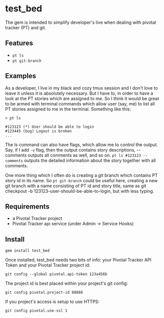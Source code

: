 test_bed
========

The gem is intended to simplify developer's live when dealing with pivotal tracker (PT) and git.

Features
--------

* `pt ls`
* `pt git-branch`


Examples
--------

As a developer, I live in my black and cozy tmux session and I don't love to leave it unless it is absolutely necessary.
But I have to, in order to have a look at the PT stories which are assigned to me.
So I think it would be great to be armed with terminal commands which allow user (say, me) to list all PT stories assigned to me in the terminal. Something like this:

```
> pt ls

#123123 (*) User should be able to login
#123445 (bug) Logout is broken
...

```


The ls command can also have flags, which allow me to control the output.
Say, if I add `-v` flag, then the output contains story descriptions, --comments outputs all comments as well, and so on.
`pt ls #123123 --comments` outputs the detailed information about the story together with all comments.

One more thing which I often do is creating a git branch which contains PT story id in its name.
So `pt git-branch` could be useful here, creating a new git branch with a name consisting of PT id and story title, same as git checkpout -b 123123-user-should-be-able-to-login, but with less typing.

Requirements
------------

* a Pivotal Tracker project
* Pivotal Tracker api service (under Admin -> Service Hooks)

Install
-------

``gem install test_bed``

Once installed, test_bed needs two bits of info: your Pivotal Tracker API Token and your Pivotal Tracker project id:

``git config --global pivotal.api-token 123a456b``

The project id is best placed within your project's git config:

``git config pivotal.project-id 88888``

If you project's access is setup to use HTTPS:

``git config pivotal.use-ssl 1``
